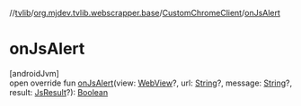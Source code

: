 //[tvlib](../../../index.md)/[org.mjdev.tvlib.webscrapper.base](../index.md)/[CustomChromeClient](index.md)/[onJsAlert](on-js-alert.md)

# onJsAlert

[androidJvm]\
open override fun [onJsAlert](on-js-alert.md)(view: [WebView](https://developer.android.com/reference/kotlin/android/webkit/WebView.html)?, url: [String](https://kotlinlang.org/api/latest/jvm/stdlib/kotlin/-string/index.html)?, message: [String](https://kotlinlang.org/api/latest/jvm/stdlib/kotlin/-string/index.html)?, result: [JsResult](https://developer.android.com/reference/kotlin/android/webkit/JsResult.html)?): [Boolean](https://kotlinlang.org/api/latest/jvm/stdlib/kotlin/-boolean/index.html)
